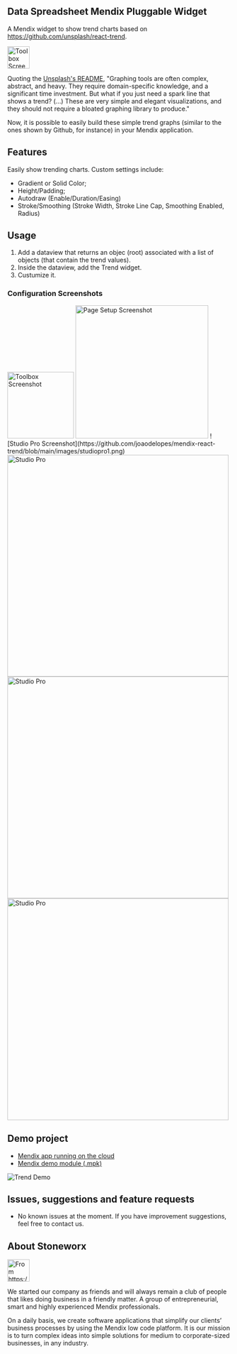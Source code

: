 ## Data Spreadsheet Mendix Pluggable Widget
A Mendix widget to show trend charts based on https://github.com/unsplash/react-trend. 

<img alt="Toolbox Screenshot" src="https://github.com/joaodelopes/mendix-react-trend/blob/main/images/logo.png" width="50px"/>

Quoting the [Unsplash's README](https://github.com/unsplash/react-trend?tab=readme-ov-file#react-trend), "Graphing tools are often complex, abstract, and heavy. They require domain-specific knowledge, and a significant time investment. But what if you just need a spark line that shows a trend? (...) These are very simple and elegant visualizations, and they should not require a bloated graphing library to produce."

Now, it is possible to easily build these simple trend graphs (similar to the ones shown by Github, for instance) in your Mendix application.

## Features
Easily show trending charts. Custom settings include:

*   Gradient or Solid Color;
*   Height/Padding;
*   Autodraw (Enable/Duration/Easing)
*   Stroke/Smoothing (Stroke Width, Stroke Line Cap, Smoothing Enabled, Radius)


## Usage
1. Add a dataview that returns an objec (root) associated with a list of objects (that contain the trend values).
2. Inside the dataview, add the Trend widget.
3. Custumize it.

### Configuration Screenshots
<img alt="Toolbox Screenshot" src="https://github.com/joaodelopes/mendix-react-trend/blob/main/images/toolbox.png" width="150px"/>
<img alt="Page Setup Screenshot" src="https://github.com/joaodelopes/mendix-react-trend/blob/main/images/pagesetup.png" width="300px"/>
![Studio Pro Screenshot](https://github.com/joaodelopes/mendix-react-trend/blob/main/images/studiopro1.png)
<img alt="Studio Pro" src="https://github.com/joaodelopes/mendix-react-trend/blob/main/images/configgeneral.png" width="500px"/>
<img alt="Studio Pro" src="https://github.com/joaodelopes/mendix-react-trend/blob/main/images/strokesmoothing.png" width="500px"/>
<img alt="Studio Pro" src="https://github.com/joaodelopes/mendix-react-trend/blob/main/images/autodraw.png" width="500px"/>

<!-- ![Usage in Mendix Studio Pro (General)](https://github.com/joaodelopes/data-spreadsheet-mendix/blob/main/images/studiopro0.png)

### Export Settings
![Usage in Mendix Studio Pro (Export Settings)](https://github.com/joaodelopes/data-spreadsheet-mendix/blob/main/images/studiopro1.png) -->


## Demo project
- [Mendix app running on the cloud](https://reacttrend-sandbox.mxapps.io/index.html)
- [Mendix demo module (.mpk)](https://github.com/joaodelopes/mendix-react-trend/tree/main/demo)

![Trend Demo](https://github.com/joaodelopes/mendix-react-trend/blob/main/images/app.png)
<!-- - [Marketplace widget](https://marketplace.mendix.com/link/component/237438) -->
<!-- - [Mendix demo scss (.scss)](https://github.com/joaodelopes/block-note-mendix/blob/main/demo/demo.scss) -->

## Issues, suggestions and feature requests

*   No known issues at the moment. If you have improvement suggestions, feel free to contact us.


## About Stoneworx

<img alt="From https://www.stoneworx.nl/o" src="https://cdn.prod.website-files.com/66991b9fc069c88aec093fd1/66b242753e65840128c97ab9_imagehero-p-800.png" width="50px"/>

We started our company as friends and will always remain a club of people that likes doing business in a friendly matter. A group of entrepreneurial, smart and highly experienced Mendix professionals.  

On a daily basis, we create software applications that simplify our clients’ business processes by using the Mendix low code platform. It is our mission is to turn complex ideas into simple solutions for medium to corporate-sized businesses, in any industry.